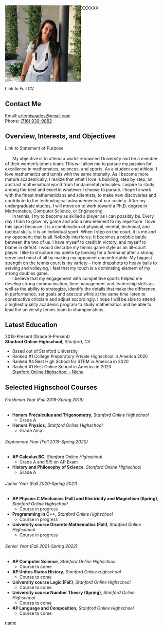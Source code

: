 <p>    XXXXXX<img src="/images/headshot.jpg" width="250" height="250" align="left"></p>
  <br clear="left"/>

Link to Full CV
## Contact Me
Email: [artemispados@gmail.com](mailto:artemispados@gmail.com?)\
Phone: [(716) 930-9882](tel:7169309882)

## Overview, Interests, and Objectives
Link to Statement of Purpose<br/>
<br/>
&nbsp;&nbsp;&nbsp;&nbsp;&nbsp;&nbsp;My objective is to attend a world-renowned University and be a member of their women’s tennis team. This will allow me to pursue my passion for excellence in mathematics, sciences, and sports. As a student and athlete, I love mathematics and tennis with the same intensity. As I become more mature academically, I realize that what I love is building, step by step, an abstract mathematical world from fundamental principles. I aspire to study among the best and excel in whatever I choose to pursue. I hope to work with the ﬁnest mathematicians and scientists, to make new discoveries and contribute to the technological advancements of our society. After my undergraduate studies, I will move on to work toward a Ph.D. degree in Mathematics, Computer Science, or Engineering.<br/>
&nbsp;&nbsp;&nbsp;&nbsp;&nbsp;&nbsp;In tennis, I try to become as skilled a player as I can possibly be. Every day I train to grow my game and add a new element to my repertoire. I love this sport because it is a combination of physical, mental, technical, and tactical skills. It is an individual sport. When I step on the court, it is me and my opponent; that is all. Nobody interferes. It becomes a nobble battle between the two of us. I have myself to credit in victory, and myself to blame in defeat. I would describe my tennis game style as an all-court player. I like to structure my points by looking for a forehand after a strong serve and most of all by making my opponent uncomfortable. My biggest strength on the tennis court is my variety – from dropshots to heavy balls to serving and volleying, I feel that my touch is a dominating element of my strong doubles game.<br/>
&nbsp;&nbsp;&nbsp;&nbsp;&nbsp;&nbsp;I believe that my engagement with competitive sports helped me develop strong communication, time management and leadership skills as well as the ability to strategize, identify the details that make the difference in performance, set goals and execute while at the same time listen to constructive criticism and adjust accordingly. I hope I will be able to attend a highest quality academic program to study mathematics and be able to lead the university tennis team to championships.

## Latest Education
2018-Present (Grade 9-Present)<br/>**Stanford Online Highschool**, *Stanford, CA*
* Based out of Stanford University
* Ranked #1 College Preparatory Private Highschool in America 2020
* Ranked #4 Best High School for STEM in America in 2020
* Ranked #1 Best Online School in America in 2020<br/>
[Stanford Online Highschool - Niche](https://www.niche.com/k12/stanford-online-high-school-redwood-city-ca/rankings/)

## Selected Highschool Courses
###### Freshman Year (Fall 2018-Spring 2019)
* **Honors Precalculus and Trigonometry**, *Stanford Online Highschool*
  * Grade A
* **Honors Physics**, *Stanford Online Highschool*
  * Grade A\n\n

###### Sophomore Year (Fall 2019-Spring 2020)
* **AP Calculus BC**, *Stanford Online Highschool*
  * Grade A and 5/5 on AP Exam
* **History and Philosophy of Science**, *Stanford Online Highschool*
  * Grade A
  
###### Junior Year (Fall 2020-Spring 2021)
* **AP Physics C Mechanics (Fall) and Electricity and Magnetism (Spring)**, *Stanford Online Highschool*
  * Course in progress
* **Programming in C++**, *Stanford Online Highschool*
  * Course in progress
* **University course Discrete Mathematics (Fall)**, *Stanford Online Highschool*
  * Course in progress

###### Senior Year (Fall 2021-Spring 2022)
* **AP Computer Science**, *Stanford Online Highschool*
  * Course to come
* **AP Unites States History**, *Stanford Online Highschool*
  * Course to come
* **University course Logic (Fall)**, *Stanford Online Highschool*
  * Course to come
* **University course Number Theory (Spring)**, *Stanford Online Highschool*
  * Course to come
* **AP Language and Composition**, *Stanford Online Highschool*
  * Course to come



<a href="/papers/ArtemisPados_StanfordOHS_ADialogueOnDiscovery.pdf">name</a>
